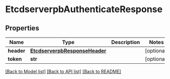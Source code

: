 # EtcdserverpbAuthenticateResponse

## Properties
Name | Type | Description | Notes
------------ | ------------- | ------------- | -------------
**header** | [**EtcdserverpbResponseHeader**](EtcdserverpbResponseHeader.md) |  | [optional] 
**token** | **str** |  | [optional] 

[[Back to Model list]](../README.md#documentation-for-models) [[Back to API list]](../README.md#documentation-for-api-endpoints) [[Back to README]](../README.md)


